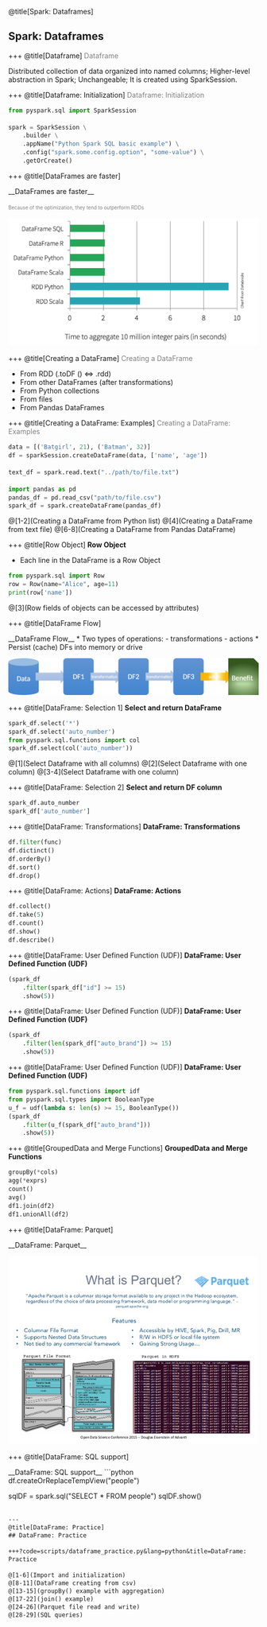@title[Spark: Dataframes]
## Spark: Dataframes

+++
@title[Dataframe]
<span style="color:gray; font-size:1em">Dataframe </span>

Distributed collection of data organized into named columns;
Higher-level abstraction in Spark;
Unchangeable;
It is created using SparkSession.

+++
@title[Dataframe: Initialization]
<span style="color:gray; font-size:1em">Dataframe: Initialization </span>

```python
from pyspark.sql import SparkSession

spark = SparkSession \
    .builder \
    .appName("Python Spark SQL basic example") \
    .config("spark.some.config.option", "some-value") \
    .getOrCreate()
```

+++
@title[DataFrames are faster]

<p><span style="font-size:1em">__DataFrames are faster__</span>
<p><span style="color:gray; font-size:0.7em">Because of the optimization, they tend to outperform RDDs </span>

![Image-Absolute](pics/dataframe-performance.png)

+++
@title[Creating a DataFrame]
<span style="color:gray; font-size:1em">Creating a DataFrame </span>

* From RDD (.toDF () <=> .rdd)
* From other DataFrames (after transformations)
* From Python collections
* From files
* From Pandas DataFrames

+++
@title[Creating a DataFrame: Examples]
<span style="color:gray; font-size:1em">Creating a DataFrame: Examples </span>
```python
data = [('Batgirl', 21), ('Batman', 32)]
df = sparkSession.createDataFrame(data, ['name', 'age'])

text_df = spark.read.text("../path/to/file.txt")

import pandas as pd
pandas_df = pd.read_csv("path/to/file.csv")
spark_df = spark.createDataFrame(pandas_df)
```
@[1-2](Creating a DataFrame from Python list)
@[4](Creating a DataFrame from text file)
@[6-8](Creating a DataFrame from Pandas DataFrame)

+++
@title[Row Object]
<span style="font-size:1em">__Row Object__ </span>
* Each line in the DataFrame is a Row Object
```python
from pyspark.sql import Row
row = Row(name="Alice", age=11)
print(row['name'])
```
@[3](Row fields of objects can be accessed by attributes)

+++
@title[DataFrame Flow]

<p><span style="font-size:1em">__DataFrame Flow__</span>
* Two types of operations:
    - transformations
    - actions
* Persist (cache) DFs into memory or drive

![Image-Absolute](pics/dataframe-flow.png)

+++
@title[DataFrame: Selection 1]
<span style="font-size:1em">__Select and return DataFrame__ </span>
```python
spark_df.select('*')
spark_df.select('auto_number')
from pyspark.sql.functions import col
spark_df.select(col('auto_number'))
```
@[1](Select Dataframe with all columns)
@[2](Select Dataframe with one column)
@[3-4](Select Dataframe with one column)

+++
@title[DataFrame: Selection 2]
<span style="font-size:1em">__Select and return DF column__ </span>
```python
spark_df.auto_number
spark_df['auto_number']
```

+++
@title[DataFrame: Transformations]
<span style="font-size:1em">__DataFrame: Transformations__ </span>
```python
df.filter(func)
df.dictinct()
df.orderBy()
df.sort()
df.drop()
```

+++
@title[DataFrame: Actions]
<span style="font-size:1em">__DataFrame: Actions__ </span>
```python
df.collect()
df.take(5)
df.count()
df.show()
df.describe()
```

+++
@title[DataFrame: User Defined Function (UDF)]
<span style="font-size:1em">__DataFrame: User Defined Function (UDF)__ </span>
```python
(spark_df
    .filter(spark_df["id"] >= 15)
    .show(5))    
```

+++
@title[DataFrame: User Defined Function (UDF)]
<span style="font-size:1em">__DataFrame: User Defined Function (UDF)__ </span>
```python
(spark_df
    .filter(len(spark_df["auto_brand"]) >= 15)
    .show(5))    
```

+++
@title[DataFrame: User Defined Function (UDF)]
<span style="font-size:1em">__DataFrame: User Defined Function (UDF)__ </span>
```python
from pyspark.sql.functions import idf
from pyspark.sql.types import BooleanType
u_f = udf(lambda s: len(s) >= 15, BooleanType())
(spark_df
    .filter(u_f(spark_df["auto_brand"]))
    .show(5))    
```

+++
@title[GroupedData and Merge Functions]
<span style="font-size:1em">__GroupedData and Merge Functions__ </span>
```python
groupBy(*cols)
agg(*exprs)
count()
avg()
df1.join(df2)
df1.unionAll(df2)
```

+++
@title[DataFrame: Parquet]

<p><span style="font-size:1em">__DataFrame: Parquet__</span>

![Image-Absolute](pics/parquet.jpg)

+++
@title[DataFrame: SQL support]
<p><span style="font-size:1em">__DataFrame: SQL support__</span>
```python
df.createOrReplaceTempView("people")

sqlDF = spark.sql("SELECT * FROM people")
sqlDF.show()
```

---
@title[DataFrame: Practice]
## DataFrame: Practice

+++?code=scripts/dataframe_practice.py&lang=python&title=DataFrame: Practice

@[1-6](Import and initialization)
@[8-11](DataFrame creating from csv)
@[13-15](groupBy() example with aggregation)
@[17-22](join() example)
@[24-26](Parquet file read and write)
@[28-29](SQL queries)